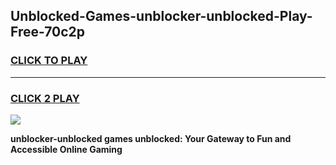 
## Unblocked-Games-unblocker-unblocked-Play-Free-70c2p
<h3>
<a href="https://premium76.site?title=unblocker-unblocked&ref=21A">CLICK TO PLAY</a></h3>
<hr>

<h3>
<a href="https://premium76.site?title=unblocker-unblocked&ref=21A">CLICK 2 PLAY</a>
  
</h3>

<a href="https://premium76.site?title=unblocker-unblocked&ref=21A"><img src="https://clearcache.store/games.png"></a>


**unblocker-unblocked games unblocked: Your Gateway to Fun and Accessible Online Gaming**
